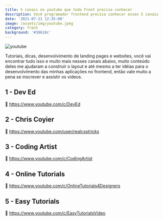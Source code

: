 ```yaml
---
title: 5 canais no youtube que todo Front precisa conhecer
description: Você programador frontend precisa conhecer esses 5 canais no youtube, tem muitos videos tutoriais e dicas para criar layouts e componentes incríveis.
date: '2021-07-21 12:35:00'
image: /assets/img/youtube.jpeg
category: front
background: '#38618c'
---
```


![youtube](../assets/img/youtube.jpeg)

Tutoriais, dicas, desenvolvimento de landing pages e websites, você vai encontrar tudo isso e muito mais nesses canais abaixo, muito conteúdo deles me ajudaram a construir o layout e até mesmo a ter idéias para o desenvolvimento das minhas aplicações no frontend, então vale muito a pena se inscrever e assistir os videos.

## 1 - Dev Ed

🎥 https://www.youtube.com/c/DevEd

## 2 - Chris Coyier

🎥 https://www.youtube.com/user/realcsstricks

## 3 - Coding Artist

🎥 https://www.youtube.com/c/CodingArtist

## 4 - Online Tutorials

🎥 https://www.youtube.com/c/OnlineTutorials4Designers

## 5 - Easy Tutorials

🎥 https://www.youtube.com/c/EasyTutorialsVideo
